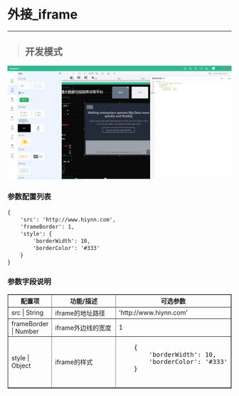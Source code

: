 # 外接\_iframe 

---

> ## 开发模式
![](/assets/Iframe.png)
### 参数配置列表

```
{
    'src': 'http://www.hiynn.com',
	'frameBorder': 1,
	'style': {
		'borderWidth': 10,
		'borderColor': '#333'
	}
}
```

### 参数字段说明

<table border="1">
	<tr>
		<th width="15%">配置项</th>
		<th width="30%">功能/描述</th>
		<th>可选参数</th>
	</tr>
	<tr>
		<td> src | String </td>
		<td>iframe的地址路径</td>
		<td> 'http://www.hiynn.com' </td>
	</tr>
	<tr>
		<td> frameBorder | Number </td>
		<td>iframe外边线的宽度</td>
		<td> 1 </td>
	</tr>
	<tr>
		<td>style | Object </td>
		<td>iframe的样式</td>
		<td><pre>
	{
		'borderWidth': 10,
		'borderColor': '#333'
	}
		</pre></td>
	</tr>
</table>

